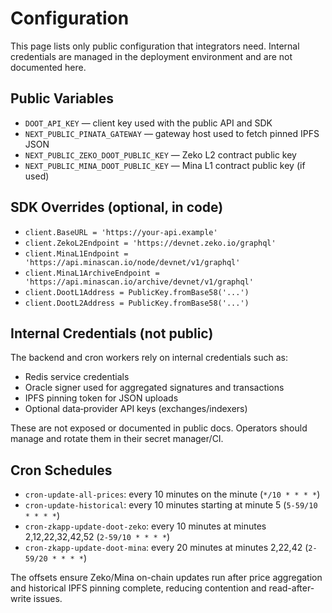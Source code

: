 # Configuration

This page lists only public configuration that integrators need. Internal
credentials are managed in the deployment environment and are not documented here.

## Public Variables

- `DOOT_API_KEY` — client key used with the public API and SDK
- `NEXT_PUBLIC_PINATA_GATEWAY` — gateway host used to fetch pinned IPFS JSON
- `NEXT_PUBLIC_ZEKO_DOOT_PUBLIC_KEY` — Zeko L2 contract public key
- `NEXT_PUBLIC_MINA_DOOT_PUBLIC_KEY` — Mina L1 contract public key (if used)

## SDK Overrides (optional, in code)

- `client.BaseURL = 'https://your-api.example'`
- `client.ZekoL2Endpoint = 'https://devnet.zeko.io/graphql'`
- `client.MinaL1Endpoint = 'https://api.minascan.io/node/devnet/v1/graphql'`
- `client.MinaL1ArchiveEndpoint = 'https://api.minascan.io/archive/devnet/v1/graphql'`
- `client.DootL1Address = PublicKey.fromBase58('...')`
- `client.DootL2Address = PublicKey.fromBase58('...')`

## Internal Credentials (not public)

The backend and cron workers rely on internal credentials such as:
- Redis service credentials
- Oracle signer used for aggregated signatures and transactions
- IPFS pinning token for JSON uploads
- Optional data‑provider API keys (exchanges/indexers)

These are not exposed or documented in public docs. Operators should manage and rotate them in their secret manager/CI.

## Cron Schedules

- `cron-update-all-prices`: every 10 minutes on the minute (`*/10 * * * *`)
- `cron-update-historical`: every 10 minutes starting at minute 5 (`5-59/10 * * * *`)
- `cron-zkapp-update-doot-zeko`: every 10 minutes at minutes 2,12,22,32,42,52 (`2-59/10 * * * *`)
- `cron-zkapp-update-doot-mina`: every 20 minutes at minutes 2,22,42 (`2-59/20 * * * *`)

The offsets ensure Zeko/Mina on-chain updates run after price aggregation and historical IPFS pinning complete, reducing contention and read-after-write issues.
